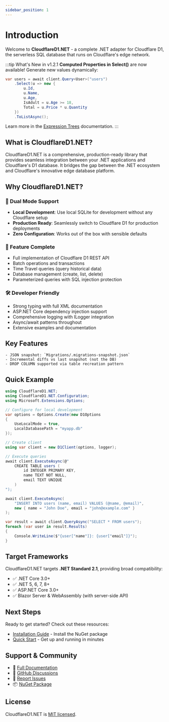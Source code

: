 ```yaml
---
sidebar_position: 1
---
```


# Introduction

Welcome to **CloudflareD1.NET** - a complete .NET adapter for Cloudflare D1, the serverless SQL database that runs on Cloudflare's edge network.

:::tip What's New in v1.2.1
**Computed Properties in Select()** are now available! Generate new values dynamically:
```csharp
var users = await client.Query<User>("users")
    .Select(u => new {
        u.Id,
        u.Name,
        u.Age,
        IsAdult = u.Age >= 18,
        Total = u.Price * u.Quantity
    })
    .ToListAsync();
```
Learn more in the [Expression Trees](/docs/linq/expression-trees#computed-properties-in-select-v121) documentation.
:::

## What is CloudflareD1.NET?

CloudflareD1.NET is a comprehensive, production-ready library that provides seamless integration between your .NET applications and Cloudflare's D1 database. It bridges the gap between the .NET ecosystem and Cloudflare's innovative edge database platform.

## Why CloudflareD1.NET?

### 🚀 Dual Mode Support

- **Local Development**: Use local SQLite for development without any Cloudflare setup
- **Production Ready**: Seamlessly switch to Cloudflare D1 for production deployments
- **Zero Configuration**: Works out of the box with sensible defaults

### 💪 Feature Complete

- Full implementation of Cloudflare D1 REST API
- Batch operations and transactions
- Time Travel queries (query historical data)
- Database management (create, list, delete)
- Parameterized queries with SQL injection protection

### 🛠️ Developer Friendly

- Strong typing with full XML documentation
- ASP.NET Core dependency injection support
- Comprehensive logging with ILogger integration
- Async/await patterns throughout
- Extensive examples and documentation

## Key Features

    - JSON snapshot: `Migrations/.migrations-snapshot.json`
    - Incremental diffs vs last snapshot (not the DB)
    - DROP COLUMN supported via table recreation pattern
## Quick Example

```csharp
using CloudflareD1.NET;
using CloudflareD1.NET.Configuration;
using Microsoft.Extensions.Options;

// Configure for local development
var options = Options.Create(new D1Options
{
    UseLocalMode = true,
    LocalDatabasePath = "myapp.db"
});

// Create client
using var client = new D1Client(options, logger);

// Execute queries
await client.ExecuteAsync(@"
    CREATE TABLE users (
        id INTEGER PRIMARY KEY,
        name TEXT NOT NULL,
        email TEXT UNIQUE
    )
");

await client.ExecuteAsync(
    "INSERT INTO users (name, email) VALUES (@name, @email)",
    new { name = "John Doe", email = "john@example.com" }
);

var result = await client.QueryAsync("SELECT * FROM users");
foreach (var user in result.Results)
{
    Console.WriteLine($"{user["name"]}: {user["email"]}");
}
```

## Target Frameworks

CloudflareD1.NET targets **.NET Standard 2.1**, providing broad compatibility:

- ✅ .NET Core 3.0+
- ✅ .NET 5, 6, 7, 8+
- ✅ ASP.NET Core 3.0+
- ✅ Blazor Server & WebAssembly (with server-side API)

## Next Steps

Ready to get started? Check out these resources:

- [Installation Guide](getting-started/installation) - Install the NuGet package
- [Quick Start](getting-started/quick-start) - Get up and running in minutes

## Support & Community

- 📖 [Full Documentation](https://jdtoon.github.io/CloudflareD1.NET/)
- 💬 [GitHub Discussions](https://github.com/jdtoon/CloudflareD1.NET/discussions)
- 🐛 [Report Issues](https://github.com/jdtoon/CloudflareD1.NET/issues)
- 📦 [NuGet Package](https://www.nuget.org/packages/CloudflareD1.NET/)

## License

CloudflareD1.NET is [MIT licensed](https://github.com/jdtoon/CloudflareD1.NET/blob/main/LICENSE).

